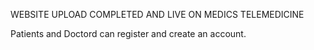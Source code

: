 WEBSITE UPLOAD COMPLETED AND LIVE ON
MEDICS TELEMEDICINE

Patients and Doctord can register and create an account.
